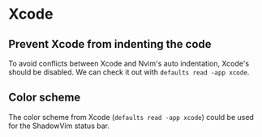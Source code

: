 # Xcode

## Prevent Xcode from indenting the code

To avoid conflicts between Xcode and Nvim's auto indentation, Xcode's should be disabled. We can check it out with `defaults read -app xcode`.

## Color scheme

The color scheme from Xcode (`defaults read -app xcode`) could be used for the ShadowVim status bar.
